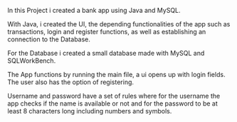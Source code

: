 In this Project i created a bank app using Java and MySQL.

With Java, i created the UI, the depending functionalities of the app such as transactions, login and register functions,
as well as establishing an connection to the Database.

For the Database i created a small database made with MySQL and SQLWorkBench.

The App functions by running the main file, a ui opens up with login fields.
The user also has the option of registering. 

Username and password have a set of rules where for the username the app checks if the name is available or not
and for the password to be at least 8 characters long including numbers and symbols.
